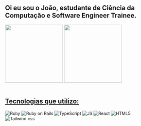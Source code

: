 ## Oi eu sou o João, estudante de Ciência da Computação e Software Engineer Trainee.

<div>
  <a href="https://github.com/raposojoaopaulo">
  <img height="190em" src="https://github-readme-stats.vercel.app/api?username=raposojoaopaulo&show_icons=true&theme=nord&include_all_commits=true&count_private=true"/>
  <img height="190em" src="https://github-readme-stats.vercel.app/api/top-langs/?username=raposojoaopaulo&layout=compact&langs_count=7&theme=nord"/>
</div>

<br>

## Tecnologias que utilizo:

<div style="display: inline-block;">
  <img align="center" alt="Ruby" src="https://img.shields.io/badge/Ruby-CC342D?style=for-the-badge&logo=ruby&logoColor=white">
  <img align="center" alt="Ruby on Rails" src="https://img.shields.io/badge/Ruby_on_Rails-CC0000?style=for-the-badge&logo=ruby-on-rails&logoColor=white">
  <img align="center" alt="TypeScript" src="https://img.shields.io/badge/TypeScript-007ACC?style=for-the-badge&logo=typescript&logoColor=white">
  <img align="center" alt="JS" src="https://img.shields.io/badge/JavaScript-323330?style=for-the-badge&logo=javascript&logoColor=F7DF1E">
  <img align="center" alt="React" src="https://img.shields.io/badge/React-20232A?style=for-the-badge&logo=react&logoColor=61DAFB">
  <img align="center" alt="HTML5" src="https://img.shields.io/badge/HTML5-E34F26?style=for-the-badge&logo=html5&logoColor=white">	
  <img align="center" alt="Tailwind css" src="https://img.shields.io/badge/Tailwind_CSS-38B2AC?style=for-the-badge&logo=tailwind-css&logoColor=white">	
</div>

